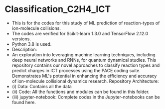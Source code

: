 # Classification_C2H4_ICT
* This is for the codes for this study of ML prediction of reaction-types of ion-molecule collisions.
* The codes are verified for Scikit-learn 1.3.0 and TensorFlow 2.12.0 versions.
* Python 3.8 is used.
* Description:
* An exploration into leveraging machine learning techniques, including deep neural networks and RNNs, for quantum dynamical studies. This repository contains our novel approaches to classify reaction types and predict charges in ICT processes using the PACE coding suite. Demonstrates ML's potential in enhancing the efficiency and accuracy of ion-molecule collisional dynamics research.
Repository Architecture:
* (i)    Data: Contains  all the data
* (ii)   Code: All the functions and modules can be found in this folder.
* (iii)  jupyter-notebook: Complete codes in the Jupyter-notebooks can be found here.
